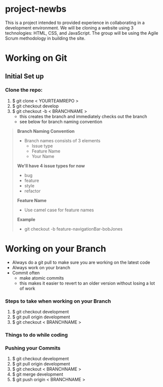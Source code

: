 # project-newbs
This is a project intended to provided experience in collaborating in a development environment. We will be cloning a website using 3 technologies: HTML, CSS, and JavaScript. The group will be using the Agile Scrum methodology in building the site. 

# Working on Git

## Initial Set up

### Clone the repo:
 1. $ git clone < YOURTEAMREPO >
 2. $ git checkout develop
 3. $ git checkout -b < BRANCHNAME >
     - this creates the branch and immediately checks out the branch
     - see below for branch naming convention

> **Branch Naming Convention**
> - Branch names consists of 3 elements
>   - Issue type
>   - Feature Name
>   - Your Name
>
> **We'll have 4 issue types for now**
> - bug
> - feature
> - style
> - refactor
>
> **Feature Name**
> - Use camel case for feature names
>
> **Example**
> - git checkout -b feature-navigationBar-bobJones

# Working on your Branch

- Always do a git pull to make sure you are working on the latest code
- Always work on your branch
- Commit often 
	- make atomic commits 
	- this makes it easier to revert to an older version without losing a lot of work

### Steps to take when working on your Branch
1. $ git checkout development  
2. $ git pull origin development  
3. $ git checkout < BRANCHNAME >

### Things to do while coding

### Pushing your Commits
1. $ git checkout development  
2. $ git pull origin development  
3. $ git checkout < BRANCHNAME >
4. $ git merge development  
5. $ git push origin < BRANCHNAME >